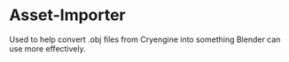 # Asset-Importer
Used to help convert .obj files from Cryengine into something Blender can use more effectively.
